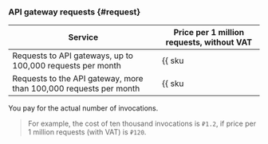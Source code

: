 ### API gateway requests {#request}

| Service | Price per 1 million requests, without VAT |
| ----- | ----- |
| Requests to API gateways, up to 100,000 requests per month | {{ sku|RUB|api-gateway.requests.v1|string }} |
| Requests to the API gateway, more than 100,000 requests per month | {{ sku|RUB|api-gateway.requests.v1|pricingRate.0.1|string }}|

You pay for the actual number of invocations.

>For example, the cost of ten thousand invocations is `₽1.2`, if price per 1 million requests (with VAT) is `₽120`.
